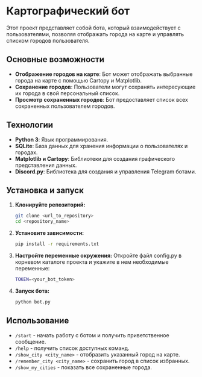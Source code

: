 # Картографический бот

Этот проект представляет собой бота, который взаимодействует с пользователями, позволяя отображать города на карте и управлять списком городов пользователя.

## Основные возможности

- **Отображение городов на карте**: Бот может отображать выбранные города на карте с помощью Cartopy и Matplotlib.
- **Сохранение городов**: Пользователи могут сохранять интересующие их города в свой персональный список.
- **Просмотр сохраненных городов**: Бот предоставляет список всех сохраненных пользователем городов.

## Технологии

- **Python 3**: Язык программирования.
- **SQLite**: База данных для хранения информации о пользователях и городах.
- **Matplotlib и Cartopy**: Библиотеки для создания графического представления данных.
- **Discord.py**: Библиотека для создания и управления Telegram ботами.

## Установка и запуск

1. **Клонируйте репозиторий:**
    ```bash
    git clone <url_to_repository>
    cd <repository_name>
    ```
2. **Установите зависимости:**
    ```bash
    pip install -r requirements.txt
    ```
3. **Настройте переменные окружения:**
Откройте файл config.py в корневом каталоге проекта и укажите в нем необходимые переменные:
    ```bash
    TOKEN=<your_bot_token>
    ```
4. **Запуск бота:**
    ```bash
    python bot.py
    ```

## Использование

- `/start` - начать работу с ботом и получить приветственное сообщение.
- `/help` - получить список доступных команд.
- `/show_city <city_name>` - отобразить указанный город на карте.
- `/remember_city <city_name>` - сохранить город в список избранных.
- `/show_my_cities` - показать все сохраненные города.

